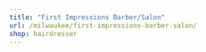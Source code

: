 ```yaml
---
title: "First Impressions Barber/Salon"
url: /milwaukee/first-impressions-barber-salon/
shop: hairdresser
---
```

